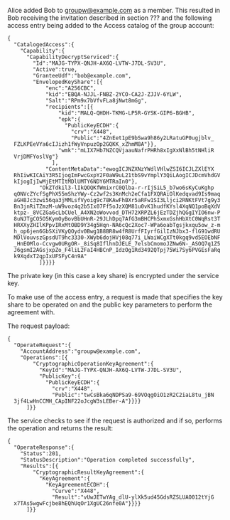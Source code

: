 
Alice added Bob to groupw@example.com as a member. This resulted in Bob receiving the
invitation described in section ??? and the following access entry being added
to the Access catalog of the group account:

~~~~
{
  "CatalogedAccess":{
    "Capability":{
      "CapabilityDecryptServiced":{
        "Id":"MAJG-TYPX-QNJH-AX6Q-LVTW-J7DL-SV3U",
        "Active":true,
        "GranteeUdf":"bob@example.com",
        "EnvelopedKeyShare":[{
            "enc":"A256CBC",
            "kid":"EBQA-NJJL-FNBZ-2YCO-CA2J-ZJJV-6YLW",
            "Salt":"RPm9x7bVfvFLa8jNwt8mGg",
            "recipients":[{
                "kid":"MALQ-QHDH-TKMG-LP5R-GYSK-GIP6-BGHB",
                "epk":{
                  "PublicKeyECDH":{
                    "crv":"X448",
                    "Public":"4ZnEet1pE9bSwa9h86y2LRatuGP0ugjblv_
  FZLKPEeVYa6cIJizh1fWyVnpuzOp2GQKK_xZhmM8A"}},
                "wmk":"mLIX7Hb7NZCQVjaauNafrPHRh8xIgXxNlBh5tNHliR
  VrjDMFYoslVg"}
              ],
            "ContentMetaData":"ewogICJNZXNzYWdlVHlwZSI6ICJLZXlEYX
  RhIiwKICAiY3R5IjogImFwcGxpY2F0aW9uL21tbS9vYmplY3QiLAogICJDcmVhdGV
  kIjogIjIwMjEtMTItMDlUMTY6NDY6MTRaIn0"},
          "OkZTdkil3-lIkQOQKfWmixrC0Qlba-r-rIjSiL5_b7wo6sKyCuKghp
  qONVcZYcfSgPhX55mShzYWy-Cz2wf2s3KnMch2eCfa1FXQRAiOlKedqvad9Is9maq
  aGH8Jc3zwi56qa3jMMLsfVyoig9c78KAwFhBXr5aRFw1SI3Lljci2RNKtFVt7g9y3
  Bn3jnRiTZmzM-uW9voz4q2b5Ix07Ff5oJzXQM81u0vK1hudfKYsl4XqNQ1poBqXdV
  ktpz-_8VCZGa6cLbCUel_A4XN2oWovvod_DTH72XRPZL6jEzTDZjhQGgIYIO6nw-P
  8uNJTgCO5O5KymOyBovBbUHnR-29JLhDpq7AfG3mBHCPhSxmxGshHbXtC0WqRst3T
  HRXXyZHIlKPpvIRxMtOBD9Y34g5Hqn-NA6cQc2Xoc7-WPa6oabTgsjkxqu5ow_z-m
  h_op6jen6GbSXiVKyQOydv0Bwg1B8BR8w4fR8UrfFIyrfGilIzNJbx3-flG91wdRU
  MDlVouvszGpsdUT9hc3330-XWyb6dojHVj08q77i_LWaiWCgXTt0kgq9vd5EOEbNF
  _HnEOMlo-Ccvgw0URgOR-_8iSq8IflhnDJELE_7elsbCmomoJZNw6N-_ASOQ7q1Z5
  J6gsmI2AGsjxpZo_F4liL2FaI4HBCnP_IdzOg1Rd3492QTpj75Wi7Sy6PVGEsFaRq
  k9XqdxT2qpIxUFSFyC4n9A"
          ]}}}}
~~~~

The private key (in this case a key share) is encrypted under the service key.

To make use of the access entry, a request is made that specifies the key share
to be operated on and the public key parameters to perform the agreement with.

The request payload:


~~~~
{
  "OperateRequest":{
    "AccountAddress":"groupw@example.com",
    "Operations":[{
        "CryptographicOperationKeyAgreement":{
          "KeyId":"MAJG-TYPX-QNJH-AX6Q-LVTW-J7DL-SV3U",
          "PublicKey":{
            "PublicKeyECDH":{
              "crv":"X448",
              "Public":"twCsBka6qNDPSa9-69VOqgOiO1zR2C2iaL8tu_jBN
  3jf4LwHnCCMH_CApINF22oJcgW3sLEBer-A"}}}}
      ]}}
~~~~


The service checks to see if the request is authorized and if so, performs the
operation and returns the result:


~~~~
{
  "OperateResponse":{
    "Status":201,
    "StatusDescription":"Operation completed successfully",
    "Results":[{
        "CryptographicResultKeyAgreement":{
          "KeyAgreement":{
            "KeyAgreementECDH":{
              "Curve":"X448",
              "Result":"vUwJETwYAg_dlU-ylXk5ud45GdsRZSLUAO012tYjG
  x7TAs5wgwFcjbe8hEQhUqOr1XgUC26nfe0A"}}}}
      ]}}
~~~~

